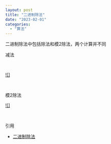 ```yaml
---
layout: post
title: "二进制除法"
date: "2023-02-01"
categories: 
  - "算法"
---
```


二进制除法中包括除法和模2除法，两个计算并不同

减法

 

[![]](http://127.0.0.1/?attachment_id=4992)

 

模2除法

[![]](http://127.0.0.1/?attachment_id=4993)

 

引用

- [二进制除法](https://blog.csdn.net/BlessingXRY/article/details/104424110)
